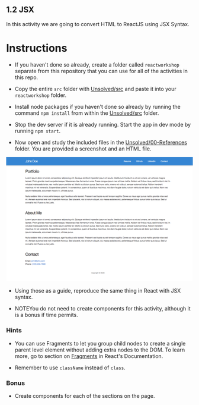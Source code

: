 ## 1.2 JSX

In this activity we are going to convert HTML to ReactJS using JSX Syntax.

# Instructions

* If you haven't done so already, create a folder called `reactworkshop` separate from this repository that you can use for all of the activities in this repo.

* Copy the entire `src` folder with [Unsolved/src](Unsolved/src) and paste it into your `reactworkshop` folder.

* Install node packages if you haven't done so already by running the command `npm install` from within the [Unsolved/src](Unsolved/src) folder.

* Stop the dev server if it is already running. Start the app in dev mode by running `npm start`.

* Now open and study the included files in the [Unsolved/00-References](Unsolved/00-References) folder. You are provided a screenshot and an HTML file.

![Portfolio Sample](Unsolved/00-References/01-Portfolio.png)

* Using those as a guide, reproduce the same thing in React with JSX syntax.

* NOTEYou do not need to create components for this activity, although it is a bonus if time permits.

### Hints

* You can use Fragments to let you group child nodes to create a single parent level element without adding extra nodes to the DOM. To learn more, go to section on [Fragments](https://reactjs.org/docs/fragments.html) in React's Documentation.

* Remember to use `className` instead of `class`.

### Bonus

* Create components for each of the sections on the page.